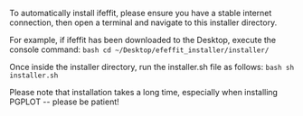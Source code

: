 To automatically install ifeffit, please ensure you have a stable 
internet connection, then open a terminal and navigate to this 
installer directory.

For example, if ifeffit has been downloaded to the Desktop, 
execute the console command:
```bash cd ~/Desktop/efeffit_installer/installer/```

Once inside the installer directory, run the installer.sh file 
as follows:
```bash sh installer.sh```

Please note that installation takes a long time, especially when 
installing PGPLOT -- please be patient!
